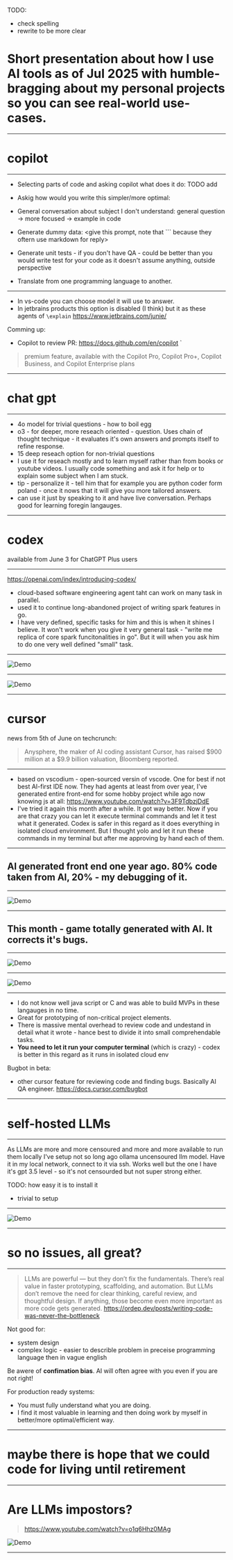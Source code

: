 TODO:
- check spelling
- rewrite to be more clear


# Short presentation about how I use AI tools as of Jul 2025 with humble-bragging about my personal projects so you can see real-world use-cases. 

---

# copilot 

---

- Selecting parts of code and asking copilot what does it do:
TODO add <example>

- Askig how would you write this simpler/more optimal:
<example>

- General conversation about subject I don't understand:
general question -> more focused -> example in code

- Generate dummy data:
<give this prompt, note that ``` because they oftern use markdown for reply>

- Generate unit tests - if you don't have QA - could be better than you would write test for your code as it doesn't assume anything, outside perspective
- Translate from one programming language to another.

---

- In vs-code you can choose model it will use to answer.
- In jetbrains products this option is disabled (I think) but it as these agents of `\explain` <add what else is avaliable> 
https://www.jetbrains.com/junie/

Comming up:
- Copilot to review PR:
https://docs.github.com/en/copilot
`
> premium feature, available with the Copilot Pro, Copilot Pro+, Copilot Business, and Copilot Enterprise plans

---

# chat gpt

---

- 4o model for trivial questions - how to boil egg
- o3 - for deeper, more reseach oriented - question. Uses chain of thought technique - it evaluates it's own answers and prompts itself to refine response.
- 15 deep reseach option for non-trivial questions 
- I use it for reseach mostly and to learn myself rather than from books or youtube videos. I usually code something and ask it for help or to explain some subject when I am stuck.
- tip - personalize it - tell him that for example you are python coder form poland <SHOW HERE SCREENSHOT> - once it nows that it will give you more tailored answers.
- can use it just by speaking to it and have live conversation. Perhaps good for learning foregin langauges.

---

# codex 

available from June 3 for ChatGPT Plus users

---

https://openai.com/index/introducing-codex/

- cloud-based software engineering agent taht can work on many task in parallel.
- used it to continue long-abandoned project of writing spark features in go.
- I have very defined, specific tasks for him and this is when it shines I believe. It won't work when you give it very general task - "write me replica of core spark funcitonalities in go". But it will when you ask him to do one very well defined "small" task. 

---

![Demo](./codex_open_ai.png)

---

![Demo](./open_ai_how_they_use_codex.png)

---

# cursor
news from 5th of June on techcrunch:
> Anysphere, the maker of AI coding assistant Cursor, has raised $900 million at a $9.9 billion valuation, Bloomberg reported.

--- 

- based on vscodium - open-sourced versin of vscode. One for best if not best AI-first IDE now. They had agents at least from over year, I've generated entire front-end for some hobby project while ago now knowing js at all:
https://www.youtube.com/watch?v=3F9TdbzjDdE
- I've tried it again this month after a while. It got way better. Now if you are that crazy you can let it execute terminal commands and let it test what it generated. Codex is safer in this regard as it does everything in isolated cloud environment. But I thought yolo and let it run these commands in my terminal but after me approving by hand each of them.

---

## AI generated front end one year ago. 80% code taken from AI, 20% - my debugging of it.

---

![Demo](./trend_migrate.gif)

---

## This month - game totally generated with AI. It corrects it's bugs.

---

![Demo](./raylib_game.gif)

---

![Demo](./cursor.gif)

---

- I do not know well java script or C and was able to build MVPs in these langauges in no time.
- Great for prototyping of non-critical project elements.
- There is massive mental overhead to review code and undestand in detail what it wrote - hance best to divide it into small comprehendable tasks.
- **You need to let it run your computer terminal** (which is crazy) - codex is better in this regard as it runs in isolated cloud env

Bugbot in beta:
- other cursor feature for reviewing code and finding bugs. Basically AI QA engineer.
https://docs.cursor.com/bugbot

---

# self-hosted LLMs

---

As LLMs are more and more censoured and more and more available to run them locally I've setup not so long ago ollama uncensoured llm model.
Have it in my local network, connect to it via ssh.
Works well but the one I have it's gpt 3.5 level - so it's not censourded but not super strong either.

TODO: how easy it is to install it

- trivial to setup

---

![Demo](./local_llm.gif)

---

# so no issues, all great?

---

> LLMs are powerful — but they don’t fix the fundamentals.
> There’s real value in faster prototyping, scaffolding, and automation. But LLMs don’t remove the need for clear thinking, careful review, and thoughtful design. If anything, those become even more important as more code gets generated.
https://ordep.dev/posts/writing-code-was-never-the-bottleneck

Not good for:
- system design
- complex logic - easier to describle problem in preceise programming language then in vague english

Be awere of **confimation bias**. AI will often agree with you even if you are not right!

For production ready systems:
- You must fully understand what you are doing.
- I find it most valuable in learning and then doing work by myself in better/more optimal/efficient way.

---

# maybe there is hope that we could code for living until retirement

---

# Are LLMs impostors? 

> https://www.youtube.com/watch?v=o1q6Hhz0MAg

![Demo](./ml_street_talk.png)

---
